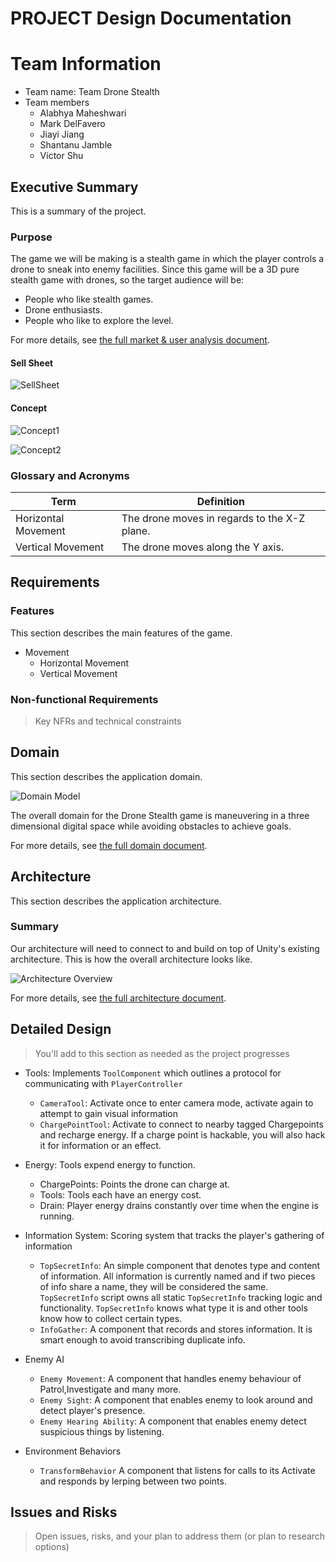 # PROJECT Design Documentation

# Team Information
* Team name: Team Drone Stealth
* Team members
  * Alabhya Maheshwari
  * Mark DelFavero
  * Jiayi Jiang
  * Shantanu Jamble
  * Victor Shu

## Executive Summary

This is a summary of the project.

### Purpose

The game we will be making is a stealth game in which the player controls a drone to sneak into enemy facilities. Since this game will be a 3D pure stealth game with drones, so the target audience will be:

 - People who like stealth games.
 - Drone enthusiasts.
 - People who like to explore the level.

For more details, see [the full market & user analysis document](MarketUserAnalysis.md).

#### Sell Sheet

![SellSheet](Assets/SellSheet.png)

#### Concept

![Concept1](Assets/Concept_Art_1.JPG)


![Concept2](Assets/Concept_Art_2.JPG)

### Glossary and Acronyms

| Term | Definition |
|------|------------|
| Horizontal Movement | The drone moves in regards to the X-Z plane. |
| Vertical Movement | The drone moves along the Y axis. |

## Requirements

### Features

This section describes the main features of the game.

 * Movement
   * Horizontal Movement
   * Vertical Movement

### Non-functional Requirements
> Key NFRs and technical constraints


## Domain

This section describes the application domain.

![Domain Model](Assets/domain.png)

The overall domain for the Drone Stealth game is maneuvering in a three dimensional digital space while avoiding obstacles to achieve goals. 

For more details, see [the full domain document](DomainAnalysis.md).

## Architecture

This section describes the application architecture.

### Summary
Our architecture will need to connect to and build on top of Unity's existing architecture. This is how the overall architecture looks like.

![Architecture Overview](Assets/OverallArchitecture.png)

For more details, see [the full architecture document](architecture.md).

## Detailed Design

> You'll add to this section as needed as the project progresses

* Tools: Implements `ToolComponent` which outlines a protocol for communicating with `PlayerController`
  * `CameraTool`: Activate once to enter camera mode, activate again to attempt to gain visual information
  * `ChargePointTool`: Activate to connect to nearby tagged Chargepoints and recharge energy. If a charge point is hackable,
you will also hack it for information or an effect.

* Energy: Tools expend energy to function. 
  * ChargePoints: Points the drone can charge at.
  * Tools: Tools each have an energy cost.
  * Drain: Player energy drains constantly over time when the engine is running.

* Information System: Scoring system that tracks the player's gathering of information
  * `TopSecretInfo`: An simple component that denotes type and content of information. All information is currently named 
and if two pieces of info share a name, they will be considered the same. 
`TopSecretInfo` script owns all static `TopSecretInfo` tracking logic and functionality.
`TopSecretInfo` knows what type it is and other tools know how to collect certain types.
  * `InfoGather`: A component that records and stores information. It is smart enough to avoid transcribing duplicate info.
  
* Enemy AI
  * `Enemy Movement`: A component that handles enemy behaviour of Patrol,Investigate and many more.
  * `Enemy Sight`: A component that enables enemy to look around and detect player's presence.
  * `Enemy Hearing Ability`: A component that enables enemy detect suspicious things by listening.

* Environment Behaviors
  * `TransformBehavior` A component that listens for calls to its Activate and responds by lerping between two points.

## Issues and Risks

> Open issues, risks, and your plan to address them (or plan to research options)
